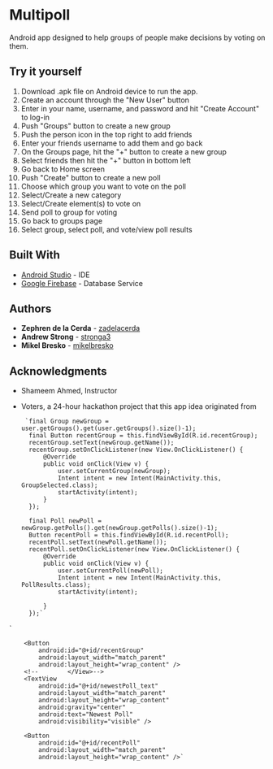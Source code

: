 # Multipoll

Android app designed to help groups of people make decisions by voting on them.

## Try it yourself

1. Download .apk file on Android device to run the app.
1. Create an account through the "New User" button
1. Enter in your name, username, and password and hit "Create Account" to log-in
1. Push "Groups" button to create a new group
1. Push the person icon in the top right to add friends
1. Enter your friends username to add them and go back
1. On the Groups page, hit the "+" button to create a new group
1. Select friends then hit the "+" button in bottom left
1. Go back to Home screen
1. Push "Create" button to create a new poll
1. Choose which group you want to vote on the poll
1. Select/Create a new category
1. Select/Create element(s) to vote on
1. Send poll to group for voting
1. Go back to groups page
1. Select group, select poll, and vote/view poll results

## Built With

* [Android Studio](https://developer.android.com/studio) - IDE 
* [Google Firebase](https://firebase.google.com/) - Database Service



## Authors

* **Zephren de la Cerda** - [zadelacerda](https://github.com/zadelacerda)
* **Andrew Strong** - [stronga3](https://github.com/stronga3)
* **Mikel Bresko** - [mikelbresko](https://github.com/mikelbresko)


## Acknowledgments

* Shameem Ahmed, Instructor
* Voters, a 24-hour hackathon project that this app idea originated from

       `final Group newGroup = user.getGroups().get(user.getGroups().size()-1);
        final Button recentGroup = this.findViewById(R.id.recentGroup);
        recentGroup.setText(newGroup.getName());
        recentGroup.setOnClickListener(new View.OnClickListener() {
            @Override
            public void onClick(View v) {   
                user.setCurrentGroup(newGroup);
                Intent intent = new Intent(MainActivity.this, GroupSelected.class);
                startActivity(intent);
            }
        });

        final Poll newPoll = newGroup.getPolls().get(newGroup.getPolls().size()-1);
        Button recentPoll = this.findViewById(R.id.recentPoll);
        recentPoll.setText(newPoll.getName());
        recentPoll.setOnClickListener(new View.OnClickListener() {
            @Override
            public void onClick(View v) {
                user.setCurrentPoll(newPoll);
                Intent intent = new Intent(MainActivity.this, PollResults.class);
                startActivity(intent);
                
            }
        });`
        
        
        
`
            <TextView
                android:id="@+id/newestGroup_text"
                android:layout_width="match_parent"
                android:layout_height="wrap_content"
                android:gravity="center"
                android:text="Newest Group"
                android:visibility="visible" />

        <Button
            android:id="@+id/recentGroup"
            android:layout_width="match_parent"
            android:layout_height="wrap_content" />
        <!--        </View>-->
        <TextView
            android:id="@+id/newestPoll_text"
            android:layout_width="match_parent"
            android:layout_height="wrap_content"
            android:gravity="center"
            android:text="Newest Poll"
            android:visibility="visible" />

        <Button
            android:id="@+id/recentPoll"
            android:layout_width="match_parent"
            android:layout_height="wrap_content" />`
